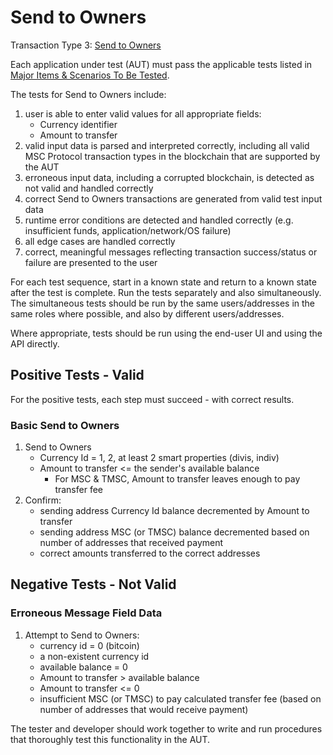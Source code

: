# Send to Owners

Transaction Type 3: [Send to Owners](https://github.com/mastercoin-MSC/spec#send-to-owners)

Each application under test (AUT) must pass the applicable tests listed in [Major Items & Scenarios To Be Tested](https://github.com/mastercoin-MSC/QA/blob/master/MastercoinDistributedExchangeTestPlan.md#major-items--scenarios-to-be-tested).

The tests for Send to Owners include:

1. user is able to enter valid values for all appropriate fields:
    * Currency identifier
    * Amount to transfer
1. valid input data is parsed and interpreted correctly, including all valid MSC Protocol transaction types in the blockchain that are supported by the AUT
1. erroneous input data, including a corrupted blockchain, is detected as not valid and handled correctly
1. correct Send to Owners transactions are generated from valid test input data
1. runtime error conditions are detected and handled correctly (e.g. insufficient funds, application/network/OS failure)
1. all edge cases are handled correctly
1. correct, meaningful messages reflecting transaction success/status or failure are presented to the user

For each test sequence, start in a known state and return to a known state after the test is complete. Run the tests separately and also simultaneously. The simultaneous tests should be run by the same users/addresses in the same roles where possible, and also by different users/addresses.

Where appropriate, tests should be run using the end-user UI and using the API directly.

## Positive Tests - Valid
For the positive tests, each step must succeed - with correct results. 
### Basic Send to Owners
1. Send to Owners
    * Currency Id = 1, 2, at least 2 smart properties (divis, indiv)
    * Amount to transfer <= the sender's available balance
        * For MSC & TMSC, Amount to transfer leaves enough to pay transfer fee
1. Confirm:
    * sending address Currency Id balance decremented by Amount to transfer
    * sending address MSC (or TMSC) balance decremented based on number of addresses that received payment
    * correct amounts transferred to the correct addresses

## Negative Tests - Not Valid

### Erroneous Message Field Data
1. Attempt to Send to Owners:
    * currency id = 0 (bitcoin)
    * a non-existent currency id
    * available balance = 0
    * Amount to transfer > available balance
    * Amount to transfer <= 0
    * insufficient MSC (or TMSC) to pay calculated transfer fee (based on number of addresses that would receive payment)

The tester and developer should work together to write and run procedures that thoroughly test this functionality in the AUT.
